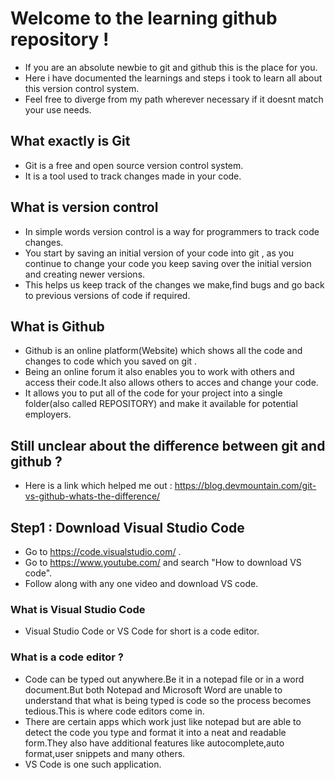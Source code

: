 # Welcome to the learning github repository !
- If you are an absolute newbie to git and github this is the  place for you.
- Here i have documented the learnings and steps i took to learn all about this version control system.
- Feel free to diverge from my path wherever necessary if it doesnt match your use needs.
## What exactly is Git
- Git is a free and open source version control system.
- It is a tool used to track changes made in your code.
## What is version control
- In simple words version control is a way for programmers to track code changes.
- You start by saving an initial version of your code into git , as you continue to change your code you keep saving over the initial version and creating newer versions.
- This helps us keep track of the changes we make,find bugs and go back to previous versions of code if required.
## What is Github
- Github is an online platform(Website) which shows all the code and changes to code which you saved on git .
- Being an online forum it also enables you to work with others and access their code.It also allows others to acces and change your code.
- It allows you to put all of the code for your project into a single folder(also called REPOSITORY) and make it available for potential employers.
## Still unclear about the difference between git and github ? 
- Here is a link which helped me out : https://blog.devmountain.com/git-vs-github-whats-the-difference/
## Step1 : Download Visual Studio Code
- Go to https://code.visualstudio.com/ .
- Go to https://www.youtube.com/ and search "How to download VS code".
- Follow along with any one video and download VS code.
### What is Visual Studio Code
- Visual Studio Code or VS Code for short is a code editor.
### What is a code editor ?
- Code can be typed out anywhere.Be it in a notepad file or in a word document.But both Notepad and Microsoft Word are unable to understand that what is being typed is code so the process becomes tedious.This is where code editors come in.
- There are certain apps which work just like notepad but are able to detect the code you type and format it into a neat and readable form.They also have additional features like autocomplete,auto format,user snippets and many others.
- VS Code is one such application.

